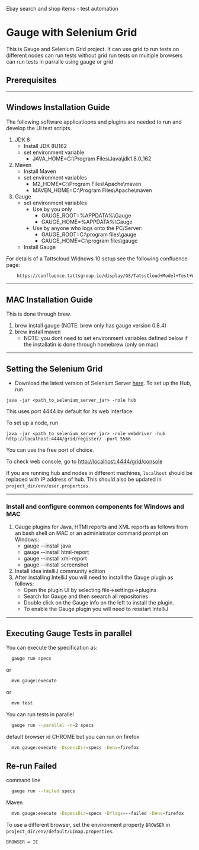 Ebay search and shop items - test automation


# Gauge with Selenium Grid

This is Gauge and Selenium Grid project. It can
    use grid to run tests on different nodes
    can run tests without grid
    run tests on multiple browsers
    can run tests in parralle using gauge or grid


## Prerequisites
******************************************************************************************************

## Windows Installation Guide

The following software applicatiopns and plugins are needed to run and develop the UI test scripts.

1. JDK 8
   - Install JDK 8U162
   - set environment variable
     - JAVA_HOME=C:\Program Files\Java\jdk1.8.0_162
2. Maven
   - Install Maven
   - set environment variables
     - M2_HOME=C:\Program Files\Apache\maven
     - MAVEN_HOME=C:\Program Files\Apache\maven
3. Gauge
   - set environment variables
     - Use by you only
        - GAUGE_ROOT=%APPDATA%\Gauge
        - GAUGE_HOME=%APPDATA%\Gauge
     - Use by anyone who logs onto the PC/Server:
        - GAUGE_ROOT=C:\program files\gauge
        - GAUGE_HOME=C:\program files\gauge
   - Install Gauge

For details of a Tattscloud Widnows 10 setup see the following confluence page:

```html
    https://confluence.tattsgroup.io/display/GS/TatssCloud+Model+Test+Windows+10+PC
```

******************************************************************************************************

## MAC Installation Guide

This is done through brew.

1. brew install gauge (NOTE: brew only has gauge version 0.8.4)
2. brew install maven
    - NOTE: you dont need to set environment variables defined below if the installatin is done through homebrew (only on mac)

******************************************************************************************************


## Setting the Selenium Grid

* Download the latest version of Selenium Server [here](http://docs.seleniumhq.org/download/).
To set up the Hub, run
```
java -jar <path_to_selenium_server_jar> -role hub
```
This uses port 4444 by default for its web interface.

To set up a node, run
```
java -jar <path_to_selenium_server_jar> -role webdriver -hub http://localhost:4444/grid/register/ -port 5566
```
You can use the free port of choice.

To check web console, go to [http://localhost:4444/grid/console](http://localhost:4444/grid/console)

If you are running hub and nodes in different machines, `localhost` should be replaced with IP address of hub. This should also be updated in `project_dir/env/user.properties`.

******************************************************************************************************


### Install and configure common components for  Windows and MAC

1. Gauge plugins for Java, HTMl reports and XML reports as follows from an bash shell on MAC or an administrator command prompt on Windows:
    - gauge --install java
    - gauge --install html-report
    - gauge --install xml-report
    - gauge --install screenshot
2. Install idea intelliJ community edition
3. After installing IntelliJ you will need to install the Gauge plugin as follows:
   - Open the plugin UI by selecting file->settings->plugins
   - Search for Gauge and then seearch all repositories
   - Double click on the Gauge info on the left to install the plugin.
   - To enable the Gauge plugin you will need to resstart IntelliJ

******************************************************************************************************


## Executing Gauge Tests in parallel

You can execute the specification as:

```bash
  gauge run specs
```
or
```bash
  mvn gauge:execute
```
or
```bash
  mvn test
```

You can run tests in parallel

```bash
  gauge run --parallel -n=2 specs
```
default browser id CHROME but you can run on firefox

```bash
  mvn gauge:execute -DspecsDir=specs -Denv=firefox
```

## Re-run Failed

command line

```bash
  gauge run --failed specs
```

Maven

```bash
  mvn gauge:execute -DspecsDir=specs -Dflags=--failed -Denv=firefox
```

To use a different browser, set the environment property `BROWSER` in `project_dir/env/default/UImap.properties`.

```
BROWSER = IE
```






